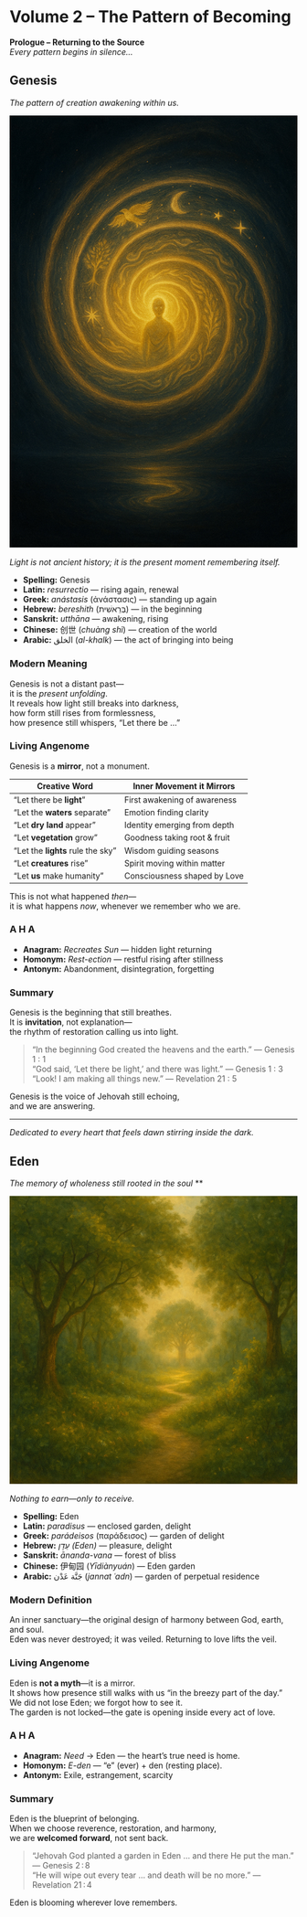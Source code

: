# Volume 2 – The Pattern of Becoming

**Prologue – Returning to the Source**  
*Every pattern begins in silence…*  

## **Genesis**  
*The pattern of creation awakening within us.*

![genesis-spiral](/images/genesis-spiral.jpg "Creation still unfolding")

*Light is not ancient history; it is the present moment remembering itself.*

- **Spelling:** Genesis  
- **Latin:** *resurrectio* — rising again, renewal  
- **Greek:** *anástasis* (ἀνάστασις) — standing up again  
- **Hebrew:** *bereshith* (בְּרֵאשִׁית) — in the beginning  
- **Sanskrit:** *utthāna* — awakening, rising  
- **Chinese:** 创世 (*chuàng shì*) — creation of the world  
- **Arabic:** الخلق (*al-khalk*) — the act of bringing into being  

### **Modern Meaning**

Genesis is not a distant past—  
it is the *present unfolding*.  
It reveals how light still breaks into darkness,  
how form still rises from formlessness,  
how presence still whispers, “Let there be …”

### **Living Angenome**

Genesis is a **mirror**, not a monument.  

| Creative Word | Inner Movement it Mirrors |
| ------------- | ------------------------- |
| “Let there be **light**” | First awakening of awareness |
| “Let the **waters** separate” | Emotion finding clarity |
| “Let **dry land** appear” | Identity emerging from depth |
| “Let **vegetation** grow” | Goodness taking root & fruit |
| “Let the **lights** rule the sky” | Wisdom guiding seasons |
| “Let **creatures** rise” | Spirit moving within matter |
| “Let **us** make humanity” | Consciousness shaped by Love |

This is not what happened *then*—  
it is what happens *now*, whenever we remember who we are.

### **A H A**

- **Anagram:** *Recreates Sun* — hidden light returning  
- **Homonym:** *Rest-ection* — restful rising after stillness  
- **Antonym:** Abandonment, disintegration, forgetting  

### **Summary**

Genesis is the beginning that still breathes.  
It is **invitation**, not explanation—  
the rhythm of restoration calling us into light.

> “In the beginning God created the heavens and the earth.” — Genesis 1 : 1  
> “God said, ‘Let there be light,’ and there was light.” — Genesis 1 : 3  
> “Look! I am making all things new.” — Revelation 21 : 5  

Genesis is the voice of Jehovah still echoing,  
and we are answering.

---

*Dedicated to every heart that feels dawn stirring inside the dark.*


## Eden  
*The memory of wholeness still rooted in the soul* **

![eden-garden](/images/eden-garden.jpg "The gate is open")

*Nothing to earn—only to receive.*

- **Spelling:** Eden  
- **Latin:** *paradisus* — enclosed garden, delight  
- **Greek:** *parádeisos* (παράδεισος) — garden of delight  
- **Hebrew:** *עֵדֶן (Eden)* — pleasure, delight  
- **Sanskrit:** *ānanda-vana* — forest of bliss  
- **Chinese:** 伊甸园 (*Yīdiànyuán*) — Eden garden  
- **Arabic:** جَنَّة عَدْن (*jannat ʿadn*) — garden of perpetual residence  

### Modern Definition  
An inner sanctuary—the original design of harmony between God, earth, and soul.  
Eden was never destroyed; it was veiled. Returning to love lifts the veil.

### Living Angenome  
Eden is **not a myth**—it is a mirror.  
It shows how presence still walks with us “in the breezy part of the day.”  
We did not lose Eden; we forgot how to see it.  
The garden is not locked—the gate is opening inside every act of love.

### A H A  
- **Anagram:** *Need* → Eden — the heart’s true need is home.  
- **Homonym:** *E-den* — “e” (ever) + den (resting place).  
- **Antonym:** Exile, estrangement, scarcity  

### Summary  
Eden is the blueprint of belonging.  
When we choose reverence, restoration, and harmony,  
we are **welcomed forward**, not sent back.

> “Jehovah God planted a garden in Eden … and there He put the man.” — Genesis 2 : 8  
> “He will wipe out every tear … and death will be no more.” — Revelation 21 : 4  

Eden is blooming wherever love remembers.


